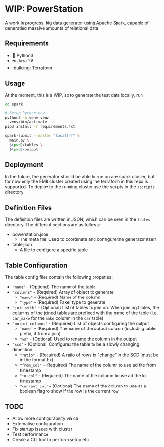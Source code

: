 # WIP: PowerStation
A work in progress, big data generator using Apache Spark, capable of generating massive amounts of relational data

## Requirements
- :snake: Python3
- :coffee: Java 1.8
- :building: Terraform

## Usage
At the moment, this is a WIP, so to generate the test data locally, run 
```bash
cd spark

# Setup Python env
python3 -m venv venv
. venv/bin/activate
pip3 install -r requirements.txt

spark-submit --master "local[*]" \
  main.py \
  $(pwd)/tables \
  $(pwd)/output
```

## Deployment
In the future, the generator should be able to run on any spark cluster, but for now only the EMR cluster
created using the terraform in this repo is supported. To deploy to the running cluster use the scripts
in the `/scripts` directory

## Definition Files
The definition files are written in JSON, which can be seen in the 
`tables` directory. The different sections are as follows:
- powerstation.json
    - The meta file. Used to coordinate and configure the generator itself
- table.json
    - A file to configure a specific table
    
## Table Configuration
The table config files contain the following propeties:
- `"name"` - (Optional) The name of the table
- `"columns"` - (Required) Array of object to generate
  - `"name"` - (Required) Name of the column
  - `"type"` - (Required) Faker type to generate
- `"join_with"` - (Optional) List of tables to join on. When joining tables, the columns of the joined tables 
    are prefixed with the name of the table (i.e. `car_make` for the `make` column in the `car` table)
- `"output_columns"` - (Required) List of objects configuring the output
  - `"name"` - (Required) The name of the output column (including table prefix, if from a join)
  - `"as"` - (Optional) Used to rename the column in the output
- `"scd"` - (Optional) Configures the table to be a slowly changing dimention
    - `"ratio"` - (Required) A ratio of rows to "change" in the SCD (must be in the format 1:x)
    - `"from_col"` - (Required) The name of the column to use ad the from timestamp
    - `"to_col"` - (Required) The name of the column to use ad the to timestamp
    - `"current_col"` - (Optional) The name of the column to use as a boolean flag to show if the row is the current row

## TODO
- Allow more configurability via cli
- Externalise configuration
- Fix startup issues with cluster
- Test performance
- Create a CLI tool to perform setup etc
